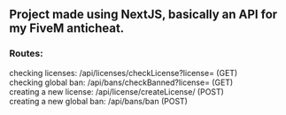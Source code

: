 ## Project made using NextJS, basically an API for my FiveM anticheat. <br/>
### Routes: <br/>
checking licenses: /api/licenses/checkLicense?license= (GET) <br/>
checking global ban: /api/bans/checkBanned?license= (GET) <br/>
creating a new license: /api/license/createLicense/ (POST) <br/>
creating a new global ban: /api/bans/ban (POST)
